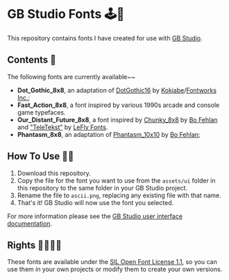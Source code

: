 # GB Studio Fonts 🕹📝

This repository contains fonts I have created for use with [GB Studio](https://github.com/chrismaltby/gb-studio/).

## Contents 📂

The following fonts are currently available~~

- **Dot_Gothic_8x8**, an adaptation of [DotGothic16](https://github.com/fontworks-fonts/DotGothic16) by [Kokiabe](https://github.com/kokiabe)/[Fontworks Inc.](https://github.com/fontworks-fonts);
- **Fast_Action_8x8**, a font inspired by various 1990s arcade and console game typefaces.
- **Our_Distant_Future_8x8**, a font inspired by [Chunky_8x8](https://github.com/beauregardes/fonts) by [Bo Fehlan](https://github.com/beauregardes/) and ["TeleTekst"](https://www.dafont.com/teletekst.font) by [LeFly Fonts](http://lefly.vepar.nl/).
- **Phantasm_8x8**, an adaptation of [Phantasm_10x10](https://github.com/beauregardes/fonts) by [Bo Fehlan](https://github.com/beauregardes/);

## How To Use 👩‍🔬

1. Download this repository.
2. Copy the file for the font you want to use from the `assets/ui` folder in this repository to the same folder in your GB Studio project.
3. Rename the file to `ascii.png`, replacing any existing file with that name.
4. That's it!  GB Studio will now use the font you selected.

For more information please see the [GB Studio user interface documentation](https://www.gbstudio.dev/docs/ui-elements/).


## Rights 🏳️‍🌈🏳️‍⚧️

These fonts are available under the [SIL Open Font License 1.1](https://choosealicense.com/licenses/ofl-1.1/), so you can use them in your own projects or modify them to create your own versions.
